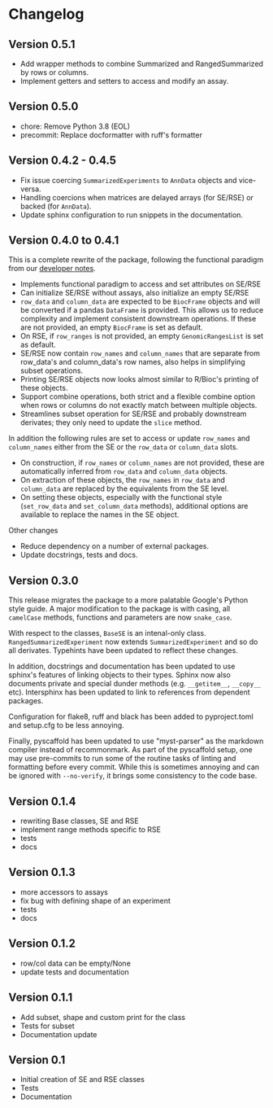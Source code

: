 # Changelog

## Version 0.5.1

- Add wrapper methods to combine Summarized and RangedSummarized by rows or columns.
- Implement getters and setters to access and modify an assay.

## Version 0.5.0

- chore: Remove Python 3.8 (EOL)
- precommit: Replace docformatter with ruff's formatter

## Version 0.4.2 - 0.4.5

- Fix issue coercing `SummarizedExperiments` to `AnnData` objects and vice-versa.
- Handling coercions when matrices are delayed arrays (for SE/RSE) or backed (for `AnnData`).
- Update sphinx configuration to run snippets in the documentation.

## Version 0.4.0 to 0.4.1

This is a complete rewrite of the package, following the functional paradigm from our [developer notes](https://github.com/BiocPy/developer_guide#use-functional-discipline).

- Implements functional paradigm to access and set attributes on SE/RSE
- Can initialize SE/RSE without assays, also initialize an empty SE/RSE
- `row_data` and `column_data` are expected to be `BiocFrame` objects and will be converted if a pandas `DataFrame` is provided. This allows us to reduce complexity and implement consistent downstream operations.  If these are not provided, an empty `BiocFrame` is set as default.
- On RSE, if `row_ranges` is not provided, an empty `GenomicRangesList` is set as default.
- SE/RSE now contain `row_names` and `column_names` that are separate from row_data's and column_data's row names, also helps in simplifying subset operations.
- Printing SE/RSE objects now looks almost similar to R/Bioc's printing of these objects.
- Support combine operations, both strict and a flexible combine option when rows or columns do not exactly match between multiple objects.
- Streamlines subset operation for SE/RSE and probably downstream derivates; they only need to update the `slice` method.

In addition the following rules are set to access or update `row_names` and `column_names` either from the SE or the `row_data` or `column_data` slots.
- On construction, if `row_names` or `column_names` are not provided, these are automatically inferred from `row_data` and `column_data` objects.
- On extraction of these objects, the `row_names` in `row_data` and `column_data` are replaced by the equivalents from the SE level.
- On setting these objects, especially with the functional style (`set_row_data` and `set_column_data` methods), additional options are available to replace the names in the SE object.

Other changes
- Reduce dependency on a number of external packages.
- Update docstrings, tests and docs.

## Version 0.3.0

This release migrates the package to a more palatable Google's Python style guide. A major modification to the package is with casing, all `camelCase` methods, functions and parameters are now `snake_case`.

With respect to the classes, `BaseSE` is an intenal-only class. `RangedSummarizedExperiment` now extends `SummarizedExperiment` and so do all derivates. Typehints have been updated to reflect these changes.

In addition, docstrings and documentation has been updated to use sphinx's features of linking objects to their types. Sphinx now also documents private and special dunder methods (e.g. `__getitem__`, `__copy__` etc). Intersphinx has been updated to link to references from dependent packages.

Configuration for flake8, ruff and black has been added to pyproject.toml and setup.cfg to be less annoying.

Finally, pyscaffold has been updated to use "myst-parser" as the markdown compiler instead of recommonmark. As part of the pyscaffold setup, one may use pre-commits to run some of the routine tasks of linting and formatting before every commit. While this is sometimes annoying and can be ignored with `--no-verify`, it brings some consistency to the code base.

## Version 0.1.4
- rewriting Base classes, SE and RSE
- implement range methods specific to RSE
- tests
- docs

## Version 0.1.3
- more accessors to assays
- fix bug with defining shape of an experiment
- tests
- docs

## Version 0.1.2
- row/col data can be empty/None
- update tests and documentation

## Version 0.1.1
- Add subset, shape and custom print for the class
- Tests for subset
- Documentation update

## Version 0.1

- Initial creation of SE and RSE classes
- Tests
- Documentation
